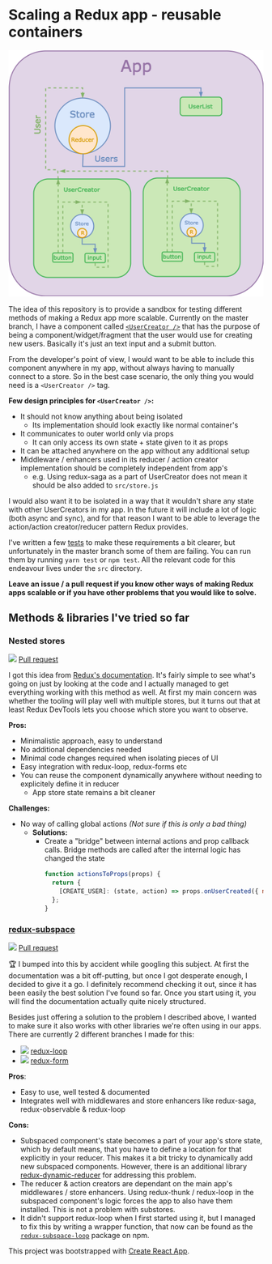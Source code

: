 # Scaling a Redux app - reusable containers

![Diagram](https://raw.githubusercontent.com/rikukissa/redux-isolated-apps/master/diagram.png)

The idea of this repository is to provide a sandbox for testing different methods of making a Redux app more scalable. Currently on the master branch, I have a component called [`<UserCreator />`](https://github.com/rikukissa/redux-isolated-apps/tree/master/src/UserCreator) that has the purpose of being a component/widget/fragment that the user would use for creating new users. Basically it's just an text input and a submit button.

From the developer's point of view, I would want to be able to include this component anywhere in my app, without always having to manually connect to a store. So in the best case scenario, the only thing you would need is a `<UserCreator />` tag.

**Few design principles for `<UserCreator />`:**
- It should not know anything about being isolated
  - Its implementation should look exactly like normal container's
- It communicates to outer world only via props
  - It can only access its own state + state given to it as props
- It can be attached anywhere on the app without any additional setup
- Middleware / enhancers used in its reducer / action creator implementation should be completely independent from app's
  - e.g. Using redux-saga as a part of UserCreator does not mean it should be also added to `src/store.js`

I would also want it to be isolated in a way that it wouldn't share any state with other UserCreators in my app. In the future it will include a lot of logic (both async and sync), and for that reason I want to be able to leverage the action/action creator/reducer pattern Redux provides.

I've written a few [tests](https://github.com/rikukissa/redux-isolated-apps/blob/master/src/App.test.js) to make these requirements a bit clearer, but unfortunately in the master branch some of them are failing. You can run them by running `yarn test` or `npm test`. All the relevant code for this endeavour lives under the `src` directory.

**Leave an issue / a pull request if you know other ways of making Redux apps scalable or if you have other problems that you would like to solve.**

## Methods & libraries I've tried so far

### Nested stores
![](https://travis-ci.org/rikukissa/redux-isolated-apps.svg?branch=substores)
[Pull request](https://github.com/rikukissa/redux-isolated-apps/pull/2)

I got this idea from [Redux's documentation](http://redux.js.org/docs/recipes/IsolatingSubapps.html). It's fairly simple to see what's going on just by looking at the code and I actually managed to get everything working with this method as well. At first my main concern was whether the tooling will play well with multiple stores, but it turns out that at least Redux DevTools lets you choose which store you want to observe.

**Pros:**
- Minimalistic approach, easy to understand
- No additional dependencies needed
- Minimal code changes required when isolating pieces of UI
- Easy integration with redux-loop, redux-forms etc
- You can reuse the component dynamically anywhere without needing to explicitely define it in reducer
  - App store state remains a bit cleaner

**Challenges:**
- No way of calling global actions _(Not sure if this is only a bad thing)_
  - **Solutions:**
    - Create a "bridge" between internal actions and prop callback calls. Bridge methods are called after the internal logic has changed the state
      ```js
      function actionsToProps(props) {
        return {
          [CREATE_USER]: (state, action) => props.onUserCreated({ name: state.name })
        };
      }
      ```

### [redux-subspace](https://github.com/ioof-holdings/redux-subspace)
![](https://travis-ci.org/rikukissa/redux-isolated-apps.svg?branch=subspaces)
[Pull request](https://github.com/rikukissa/redux-isolated-apps/pull/3)

🏆 I bumped into this by accident while googling this subject. At first the documentation was a bit off-putting, but once I got desperate enough, I decided to give it a go. I definitely recommend checking it out, since it has been easily the best solution I've found so far. Once you start using it, you will find the documentation actually quite nicely structured.

Besides just offering a solution to the problem I described above, I wanted to make sure it also works with other libraries we're often using in our apps. There are currently 2 different branches I made for this:
- ![](https://travis-ci.org/rikukissa/redux-isolated-apps.svg?branch=subspaces-redux-loop) [redux-loop](https://github.com/rikukissa/redux-isolated-apps/pull/4)
- ![](https://travis-ci.org/rikukissa/redux-isolated-apps.svg?branch=subspaces-redux-form) [redux-form](https://github.com/rikukissa/redux-isolated-apps/pull/6)

**Pros**:
- Easy to use, well tested & documented
- Integrates well with middlewares and store enhancers like redux-saga, redux-observable & redux-loop

**Cons:**
- Subspaced component's state becomes a part of your app's store state, which by default means, that you have to define a location for that explicitly in your reducer. This makes it a bit tricky to dynamically add new subspaced components. However, there is an additional library [redux-dynamic-reducer](https://github.com/ioof-holdings/redux-dynamic-reducer) for addressing this problem.
- The reducer & action creators are dependant on the main app's middlewares / store enhancers. Using redux-thunk / redux-loop in the subspaced component's logic forces the app to also have them installed. This is not a problem with substores.
- It didn't support redux-loop when I first started using it, but I managed to fix this by writing a wrapper function, that now can be found as the [`redux-subspace-loop`](https://github.com/ioof-holdings/redux-subspace/tree/master/packages/redux-subspace-loop) package on npm.


This project was bootstrapped with [Create React App](https://github.com/facebookincubator/create-react-app).
